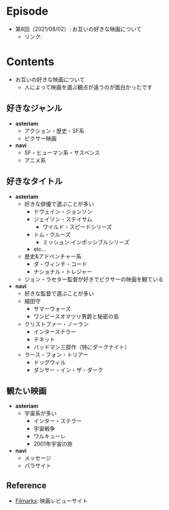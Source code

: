 # Episode
- 第8回（2021/08/02）: お互いの好きな映画について
    - リンク:　

# Contents
- お互いの好きな映画について
	- 人によって映画を選ぶ観点が違うのが面白かったです

## 好きなジャンル
- **asteriam**
	- アクション・歴史・SF系
	- ピクサー映画
- **navi**
	- SF・ヒューマン系・サスペンス
	- アニメ系

## 好きなタイトル
- **asteriam**
	- 好きな俳優で選ぶことが多い
		- ドウェイン・ジョンソン
		- ジェイソン・ステイサム
			- ワイルド・スピードシリーズ
		- トム・クルーズ
			- ミッション:インポッシブルシリーズ
		- etc...
	- 歴史&アドベンチャー系
		- ダ・ヴィンチ・コード
		- ナショナル・トレジャー
	- ジョン・ラセター監督が好きでピクサーの映画を観ている
- **navi**
	- 好きな監督で選ぶことが多い
	- 細田守
		- サマーウォーズ
		- ワンピースオマツリ男爵と秘密の島
	- クリストファー・ノーラン
		- インターステラー
		- テネット
		- バッドマン三部作（特にダークナイト）
	- ラース・フォン・トリアー
		- ドッグウィル
		- ダンサー・イン・ザ・ダーク

## 観たい映画
- **asteriam**
	- 宇宙系が多い
		- インター・ステラー
		- 宇宙戦争
		- ワルキューレ
		- 2001年宇宙の旅
- **navi**
	- メッセージ
	- パラサイト

## Reference
- [Filmarks](https://filmarks.com/): 映画レビューサイト

